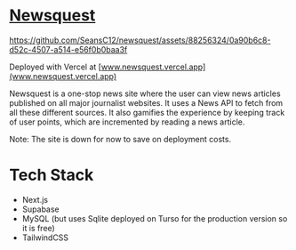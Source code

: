 # [Newsquest](https://newsquest.vercel.app/)

https://github.com/SeansC12/newsquest/assets/88256324/0a90b6c8-d52c-4507-a514-e56f0b0baa3f

Deployed with Vercel at [www.newsquest.vercel.app](www.newsquest.vercel.app)

Newsquest is a one-stop news site where the user can view news articles published on all major journalist websites. It uses a News API to fetch from all these different sources. It also gamifies the experience by keeping track of user points, which are incremented by reading a news article.

Note: The site is down for now to save on deployment costs.

# Tech Stack
- Next.js
- Supabase
- MySQL (but uses Sqlite deployed on Turso for the production version so it is free)
- TailwindCSS
